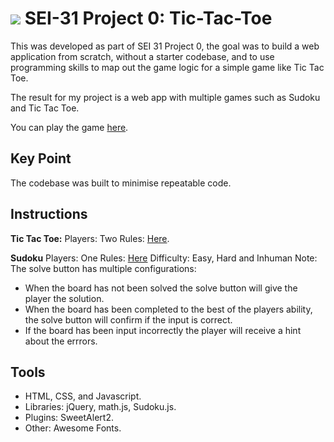 # ![](/Users/benmuller/Projects/tictactoe/img/ga.png) SEI-31 Project 0: Tic-Tac-Toe

This was developed as part of SEI 31 Project 0, the goal was to build a web application from scratch, without a starter codebase, and to use programming skills to map out the game logic for a simple game like Tic Tac Toe.

The result for my project is a web app with multiple games such as Sudoku and Tic Tac Toe.

You can play the game [here](https://bennnym.github.io/project0/).

## Key Point
The codebase was built to minimise repeatable code. 


## Instructions

**Tic Tac Toe:**
Players: Two
Rules: [Here](https://en.wikipedia.org/wiki/Tic-tac-toe).

**Sudoku**
Players: One
Rules: [Here](https://en.wikipedia.org/wiki/Sudoku)
Difficulty: Easy, Hard and Inhuman
Note: The solve button has multiple configurations:
* When the board has not been solved the solve button will give the player the solution. 
* When the board has been completed to the best of the players ability, the solve button will confirm if the input is correct.
* If the board has been input incorrectly the player will receive a hint about the errrors.

## Tools
* HTML, CSS, and Javascript.
* Libraries: jQuery, math.js, Sudoku.js.
* Plugins: SweetAlert2.
* Other: Awesome Fonts.